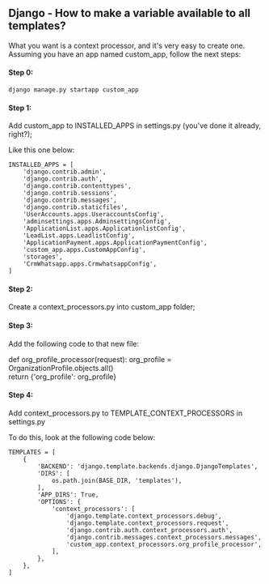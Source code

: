 ## Django - How to make a variable available to all templates?

What you want is a context processor, and it's very easy to create one. Assuming you have an app named custom_app, follow the next steps:

#### Step 0:

```django manage.py startapp custom_app```

#### Step 1:
Add custom_app to INSTALLED_APPS in settings.py (you've done it already, right?);

Like this one below:
```
INSTALLED_APPS = [
    'django.contrib.admin',
    'django.contrib.auth',
    'django.contrib.contenttypes',
    'django.contrib.sessions',
    'django.contrib.messages',
    'django.contrib.staticfiles',
    'UserAccounts.apps.UseraccountsConfig',
    'adminsettings.apps.AdminsettingsConfig',
    'ApplicationList.apps.ApplicationlistConfig',
    'LeadList.apps.LeadlistConfig',
    'ApplicationPayment.apps.ApplicationPaymentConfig',
    'custom_app.apps.CustomAppConfig',
    'storages',
    'CrmWhatsapp.apps.CrmwhatsappConfig',
]
```

#### Step 2:
Create a context_processors.py into custom_app folder;

#### Step 3:
Add the following code to that new file:

def org_profile_processor(request):
 org_profile = OrganizationProfile.objects.all()            
 return {'org_profile': org_profile}
 
#### Step 4:
Add context_processors.py to TEMPLATE_CONTEXT_PROCESSORS in settings.py

To do this, look at the following code below:

```
TEMPLATES = [
    {
        'BACKEND': 'django.template.backends.django.DjangoTemplates',
        'DIRS': [
            os.path.join(BASE_DIR, 'templates'),
        ],
        'APP_DIRS': True,
        'OPTIONS': {
            'context_processors': [
                'django.template.context_processors.debug',
                'django.template.context_processors.request',
                'django.contrib.auth.context_processors.auth',
                'django.contrib.messages.context_processors.messages',
                'custom_app.context_processors.org_profile_processor',
            ],
        },
    },
]
```
